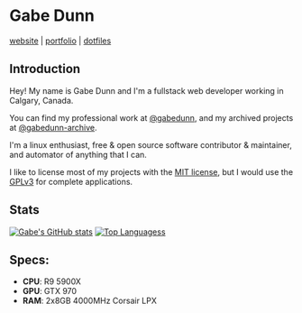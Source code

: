 # Gabe Dunn
[website](https://gabedunn.dev) | [portfolio](https://gabedunn.dev/projects) | [dotfiles](https://github.com/redxtech/dotfiles)

## Introduction
Hey! My name is Gabe Dunn and I'm a fullstack web developer working in Calgary, Canada.

You can find my professional work at [@gabedunn](https://github.com/gabedunn), and my archived projects
at [@gabedunn-archive](https://github.com/gabedunn-archive).

I'm a linux enthusiast, free & open source software contributor & maintainer, and automator of anything that I can.

I like to license most of my projects with the [MIT license](https://choosealicense.com/licenses/mit/),
but I would use the [GPLv3](https://choosealicense.com/licenses/gpl-3.0/) for complete applications.

## Stats
[![Gabe's GitHub stats](https://github-readme-stats.vercel.app/api?username=redxtech&layout=compact&show_icons=true&theme=onedark)](https://github.com/redxtech)
[![Top Languagess](https://github-readme-stats.vercel.app/api/top-langs/?username=redxtech&layout=compact&theme=onedark)](https://github.com/anuraghazra/github-readme-stats)

## Specs:
- **CPU**: R9 5900X
- **GPU**: GTX 970
- **RAM**: 2x8GB 4000MHz Corsair LPX
